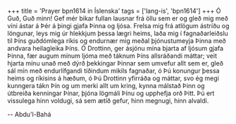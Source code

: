 +++
title = 'Prayer bpn1614 in Íslenska'
tags = ['lang-is', 'bpn1614']
+++
Ó Guð, Guð minn! Gef mér bikar fullan lausnar frá öllu sem er og gleð mig með víni ástar á Þér á þingi gjafa Þinna og ljósa. Frelsa mig frá atlögum ástríðu og löngunar, leys mig úr hlekkj­um þessa lægri heims, laða mig í fagnaðar­leiðslu til Þíns guðdómlega ríkis og endurnær mig meðal þjónustumeyja Þinna með andvara heilag­leika Þíns.
Ó Drottinn, ger ásjónu mína bjarta af ljósum gjafa Þinna, fær augum mínum ljóma með táknum Þíns allsráðandi máttar; veit hjarta mínu unað með dýrð þekkingar Þinnar sem umvefur allt sem er, gleð sál mín með endurlífgandi tíðindum mikils fagnaðar, ó Þú konungur þessa heims og ríkisins á hæðum, ó Þú Drottinn yfirráða og máttar, svo ég megi kunngera tákn Þín og um merki allt um kring, kynna málstað Þinn og útbreiða kenningar Þínar, þjóna lögmáli Þínu og upphefja orð Þitt.
Þú ert vissulega hinn voldugi, sá sem ætíð gefur, hinn megnugi, hinn alvaldi.

-- Abdu'l-Bahá

